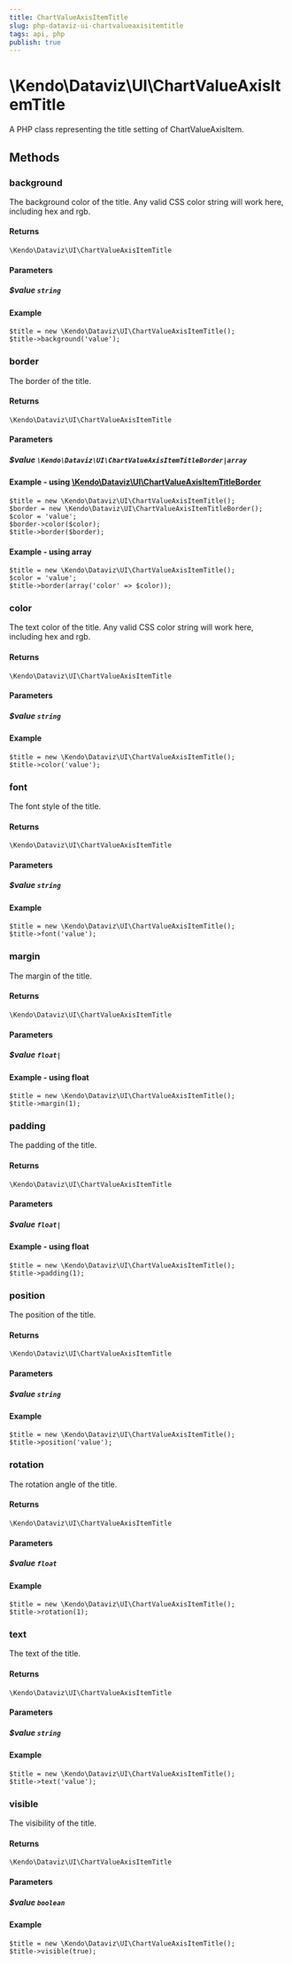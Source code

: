 ```yaml
---
title: ChartValueAxisItemTitle
slug: php-dataviz-ui-chartvalueaxisitemtitle
tags: api, php
publish: true
---
```


# \Kendo\Dataviz\UI\ChartValueAxisItemTitle

A PHP class representing the title setting of ChartValueAxisItem.


## Methods

### background
The background color of the title. Any valid CSS color string will work here, including
hex and rgb.

#### Returns
`\Kendo\Dataviz\UI\ChartValueAxisItemTitle`

#### Parameters

##### $value `string`



#### Example 
    $title = new \Kendo\Dataviz\UI\ChartValueAxisItemTitle();
    $title->background('value');

### border

The border of the title.

#### Returns
`\Kendo\Dataviz\UI\ChartValueAxisItemTitle`

#### Parameters

##### $value `\Kendo\Dataviz\UI\ChartValueAxisItemTitleBorder|array`


#### Example - using [\Kendo\Dataviz\UI\ChartValueAxisItemTitleBorder](/api/wrappers/php/Kendo/Dataviz/UI/ChartValueAxisItemTitleBorder)

    $title = new \Kendo\Dataviz\UI\ChartValueAxisItemTitle();
    $border = new \Kendo\Dataviz\UI\ChartValueAxisItemTitleBorder();
    $color = 'value';
    $border->color($color);
    $title->border($border);

#### Example - using array

    $title = new \Kendo\Dataviz\UI\ChartValueAxisItemTitle();
    $color = 'value';
    $title->border(array('color' => $color));

### color
The text color of the title. Any valid CSS color string will work here, including hex and rgb.

#### Returns
`\Kendo\Dataviz\UI\ChartValueAxisItemTitle`

#### Parameters

##### $value `string`



#### Example 
    $title = new \Kendo\Dataviz\UI\ChartValueAxisItemTitle();
    $title->color('value');

### font
The font style of the title.

#### Returns
`\Kendo\Dataviz\UI\ChartValueAxisItemTitle`

#### Parameters

##### $value `string`



#### Example 
    $title = new \Kendo\Dataviz\UI\ChartValueAxisItemTitle();
    $title->font('value');

### margin
The margin of the title.

#### Returns
`\Kendo\Dataviz\UI\ChartValueAxisItemTitle`

#### Parameters

##### $value `float|`



#### Example  - using float
    $title = new \Kendo\Dataviz\UI\ChartValueAxisItemTitle();
    $title->margin(1);

### padding
The padding of the title.

#### Returns
`\Kendo\Dataviz\UI\ChartValueAxisItemTitle`

#### Parameters

##### $value `float|`



#### Example  - using float
    $title = new \Kendo\Dataviz\UI\ChartValueAxisItemTitle();
    $title->padding(1);

### position
The position of the title.

#### Returns
`\Kendo\Dataviz\UI\ChartValueAxisItemTitle`

#### Parameters

##### $value `string`



#### Example 
    $title = new \Kendo\Dataviz\UI\ChartValueAxisItemTitle();
    $title->position('value');

### rotation
The rotation angle of the title.

#### Returns
`\Kendo\Dataviz\UI\ChartValueAxisItemTitle`

#### Parameters

##### $value `float`



#### Example 
    $title = new \Kendo\Dataviz\UI\ChartValueAxisItemTitle();
    $title->rotation(1);

### text
The text of the title.

#### Returns
`\Kendo\Dataviz\UI\ChartValueAxisItemTitle`

#### Parameters

##### $value `string`



#### Example 
    $title = new \Kendo\Dataviz\UI\ChartValueAxisItemTitle();
    $title->text('value');

### visible
The visibility of the title.

#### Returns
`\Kendo\Dataviz\UI\ChartValueAxisItemTitle`

#### Parameters

##### $value `boolean`



#### Example 
    $title = new \Kendo\Dataviz\UI\ChartValueAxisItemTitle();
    $title->visible(true);

